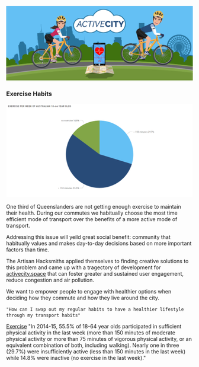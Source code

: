 ![Active City Banner](https://github.com/charlesluch/GovHack-Team1/blob/master/Datasets/Presentation/active-city-banner-5.png)

### Exercise Habits

![ABS Health Survey 2014-15 - relevant data](https://github.com/charlesluch/GovHack-Team1/blob/master/Datasets/Presentation/Vis%20ABS%2014-15%20census%20pie%20chart%20with%20brand%20colors.png)

One third of Queenslanders are not getting enough exercise to maintain their health. During our commutes we habitually choose the most time efficient mode of transport over the benefits of a more active mode of transport.

Addressing this issue will yeild great social benefit: community that habitually values and makes day-to-day decisions based on more important factors than time. 

The Artisan Hacksmiths applied themselves to finding creative solutions to this problem and came up with a tragectory of development for [activecity.space]() that can foster greater and sustained user engagement, reduce congestion and air pollution.

We want to empower people to engage with healthier options when deciding how they commute and how they live around the city.

    "How can I swap out my regular habits to have a healthier lifestyle through my transport habits"

[Exercise](http://www.abs.gov.au/ausstats/abs@.nsf/mf/4364.0.55.001)
"In 2014-15, 55.5% of 18-64 year olds participated in sufficient physical activity in the last week (more than 150 minutes of moderate physical activity or more than 75 minutes of vigorous physical activity, or an equivalent combination of both, including walking). Nearly one in three (29.7%) were insufficiently active (less than 150 minutes in the last week) while 14.8% were inactive (no exercise in the last week)."
